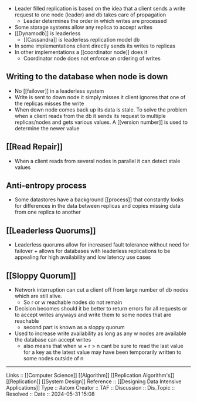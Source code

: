 - Leader filled replication is based on the idea that a client sends a write request to one node (leader) and db takes care of propagation
	- Leader determines the order in which writes are processed
- Some storage systems allow any replica to accept writes
- [[Dynamodb]] is leaderless
	- [[Cassandra]] is leaderless replication model db
- In some implementations client directly sends its writes to replicas
- In other implementations a [[coordinator node]] does it
	- Coordinator node does not enforce an ordering of writes
## Writing to the database when node  is down
- No [[failover]] in a leaderless system
- Write is sent to down node it simply misses it client ignores that one of the replicas misses the write
- When down node comes back up its data is stale. To solve the problem when a client reads from the db it sends its request to multiple replicas/nodes and gets various values. A [[version number]] is used to determine the newer value
## [[Read Repair]]
- When a client reads from several nodes in parallel it can detect stale values
## Anti-entropy process
- Some datastores have a background [[process]] that constantly looks for differences in the data between replicas and copies missing data from one replica to another

## [[Leaderless Quorums]]
- Leaderless quorums allow for increased fault tolerance without need for failover + allows for databases with leaderless replications to be appealing for high availability and low latency use cases

## [[Sloppy Quorum]]
- Network interruption can cut a client off from large number of db nodes which are still alive.
	- So r or w reachable nodes do not remain
- Decision becomes should it be better to return errors for all requests or to accept writes anyways and write them to some nodes that are reachable
	- second part is known as a sloppy quorum
- Used to increase write availability as long as any w nodes are available the database can accept writes
	- also means that when w + r > n cant be sure to read the last value for a key as the latest value may have been temporarily written to some nodes outside of n
---
Links :: [[Computer Science]] [[Algorithm]] [[Replication Algorithm's]] [[Replication]] [[System Design]]
Reference :: [[Designing Data Intensive Applications]]
Type :: #atom
Creator ::
TAF ::
Discussion ::
Dis_Topic :: 
Resolved ::
Date :: 2024-05-31 15:08